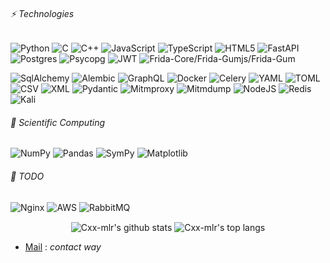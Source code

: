 ###### ⚡ Technologies

<!---![C++/JNI](https://img.shields.io/badge/C%2B%2B-JNI-orange?style=flat-square)--->
![Python](https://img.shields.io/badge/-Python-black?style=flat-square&logo=Python)
![C](https://img.shields.io/badge/-C-A8B9CC?style=flat-square&logo=c&logoColor=white)
![C++](https://img.shields.io/badge/-C++-00599C?style=flat-square&logo=c)
![JavaScript](https://img.shields.io/badge/-JavaScript-black?style=flat-square&logo=javascript)
![TypeScript](https://img.shields.io/badge/Typescript-%23007ACC.svg?style=flat-square&logo=typescript&logoColor=white)
![HTML5](https://img.shields.io/badge/-HTML5-E34F26?style=flat-square&logo=html5&logoColor=white)
![FastAPI](https://img.shields.io/badge/FastAPI-005571?style=flat-square&logo=fastapi)
![Postgres](https://img.shields.io/badge/PostgreSQL-%23316192.svg?style=flat-square&logo=postgresql&logoColor=white)
![Psycopg](https://img.shields.io/badge/-Psycopg-%23216464?style=flat-square)
![JWT](https://img.shields.io/badge/JWT-black?style=flat-square&logo=JSON%20web%20tokens)
![Frida-Core/Frida-Gumjs/Frida-Gum](https://img.shields.io/badge/%20-Frida--Core-%23EF6456?style=flat-square)


![SqlAlchemy](https://img.shields.io/badge/%20SQL-Alchemy-E22C2C?style=flat-square&?labelColor=000000)
![Alembic](https://img.shields.io/badge/-Alembic-%236ba81e?style=flat-square)
![GraphQL](https://img.shields.io/badge/-GraphQL-E10098?style=flat-square&logo=graphql&logoColor=white)
![Docker](https://img.shields.io/badge/docker-%230db7ed.svg?style=flat-square&logo=docker&logoColor=white)
![Celery](https://img.shields.io/badge/-Celery-%239DCE5C?style=flat-square)
![YAML](https://img.shields.io/badge/-YAML-red?style=flat-square)
![TOML](https://img.shields.io/badge/-TOML-454545?style=flat-square)
![CSV](https://img.shields.io/badge/-CSV-%230072aa?style=flat-square)
![XML](https://img.shields.io/badge/-XML-3BB7DF?style=flat-square)
![Pydantic](https://img.shields.io/badge/-Pydantic-%23e92063?style=flat-square)
![Mitmproxy](https://img.shields.io/badge/-Mitmproxy-807D7D?style=flat-square)
![Mitmdump](https://img.shields.io/badge/-Mitmdump-807D7D?style=flat-square)
![NodeJS](https://img.shields.io/badge/Node.js-6DA55F?style=flat-square&logo=node.js&logoColor=white)
![Redis](https://img.shields.io/badge/redis-%23DD0031.svg?style=flat-square&logo=redis&logoColor=white)
![Kali](https://img.shields.io/badge/Kali-268BEE?style=flat-square&logo=kalilinux&logoColor=white)

###### 🧮 Scientific Computing

![NumPy](https://img.shields.io/badge/-NumPy-%23013243?style=flat-square&logo=numpy&logoColor=white)
![Pandas](https://img.shields.io/badge/-Pandas-%23150458?style=flat-square&logo=pandas&logoColor=white)
![SymPy](https://img.shields.io/badge/-SymPy-%230D72B1?style=flat-square&logo=sympy&logoColor=white)
![Matplotlib](https://img.shields.io/badge/-Matplotlib-%2300768F?style=flat-square&logo=matplotlib&logoColor=white)

###### 📝 TODO

![Nginx](https://img.shields.io/badge/nginx-%23009639.svg?style=flat-square&logo=nginx&logoColor=white)
![AWS](https://img.shields.io/badge/AWS-%23FF9900.svg?style=flat-square&logo=amazon-aws&logoColor=white)
![RabbitMQ](https://img.shields.io/badge/Rabbitmq-FF6600?style=flat-square&logo=rabbitmq&logoColor=white)

<p align='center'>
  <img align="center" src="https://github-readme-stats.vercel.app/api?username=Cxx-mlr&bg_color=071A2C&icon_color=4194FD&show_icons=true&count_private=true&include_all_commits=true&theme=tokyonight&line_height=27&text_color=FFFFFF" alt="Cxx-mlr's github stats"/>

  <img align="center" src="https://github-readme-stats.vercel.app/api/top-langs/?username=Cxx-mlr&&hide=Shell,Procfile&bg_color=071A2C&text_color=FFFFFF&layout=compact" alt="Cxx-mlr's top langs"/>
</p>

- [Mail](mailto:spapiernik12@gmail.com) : _contact way_
